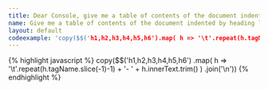 ```yaml
---
title: Dear Console, give me a table of contents of the document indented by heading level
name: Give me a table of contents of the document indented by heading level
layout: default
codeexample: 'copy($$('h1,h2,h3,h4,h5,h6').map( h => '\t'.repeat(h.tagName.slice(-1)-1)+ '- ' + h.innerText.trim() ).join('\n'))'
---
```


{% highlight javascript %}
copy($$('h1,h2,h3,h4,h5,h6')
    .map( h => '\t'.repeat(h.tagName.slice(-1)-1) + '- ' + h.innerText.trim() )
    .join('\n'))
{% endhighlight %}
